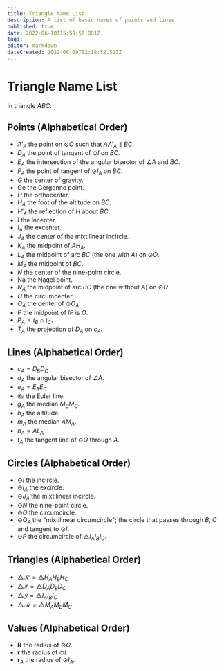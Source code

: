 ```yaml
---
title: Triangle Name List
description: A list of basic names of points and lines.
published: true
date: 2022-06-10T15:59:56.081Z
tags: 
editor: markdown
dateCreated: 2022-06-09T12:18:52.523Z
---
```


# Triangle Name List
In triangle $ABC$:

## Points (Alphabetical Order)
- $A'_A$ the point on $\odot O$ such that $AA'_A\parallel BC$.
- $D_A$ the point of tangent of $\odot I$ on $BC$.
- $E_A$ the intersection of the angular bisector of $\angle A$ and $BC$.
- $F_A$ the point of tangent of $\odot I_A$ on $BC$.
- $G$ the center of gravity.
- $\mathrm{Ge}$ the Gergonne point.
- $H$ the orthocenter.
- $H_A$ the foot of the altitude on $BC$.
- $H'_A$ the reflection of $H$ about $BC$.
- $I$ the incenter.
- $I_A$ the excenter.
- $J_A$ the center of the mixtilinear incircle.
- $K_A$ the midpoint of $AH_A$.
- $L_A$ the midpoint of arc $BC$ (the one with $A$) on $\odot O$.
- $M_A$ the midpoint of $BC$.
- $N$ the center of the nine-point circle.
- $\mathrm{Na}$ the Nagel point.
- $N_A$ the midpoint of arc $BC$ (the one without $A$) on $\odot O$.
- $O$ the circumcenter.
- $O_A$ the center of $\odot O_A$.
- $P$ the midpoint of $IP$ is $O$.
- $P_A=t_B\cap t_C$.
- $T_A$ the projection of $D_A$ on $c_A$.

## Lines (Alphabetical Order)
- $c_A=D_BD_C$
- $d_A$ the angular bisector of $\angle A$.
- $e_A=E_BE_C$
- $\mathfrak{Eu}$ the Euler line.
- $g_A$ the median $M_BM_C$.
- $h_A$ the altitude.
- $m_A$ the median $AM_A$.
- $n_A=AL_A$
- $t_A$ the tangent line of $\odot O$ through $A$.

## Circles (Alphabetical Order)
- $\odot I$ the incircle.
- $\odot I_A$ the excircle.
- $\odot J_A$ the mixtilinear incircle.
- $\odot N$ the nine-point circle.
- $\odot O$ the circumcircle.
- $\odot O_A$ the "mixtilinear circumcircle"; the circle that passes through $B$, $C$ and tangent to $\odot I$.
- $\odot P$ the circumcircle of $\triangle I_AI_BI_C$.

## Triangles (Alphabetical Order)
- $\triangle\mathcal H=\triangle H_AH_BH_C$
- $\triangle\mathcal I=\triangle D_AD_BD_C$
- $\triangle\mathcal J=\triangle I_AI_BI_C$
- $\triangle\mathcal M=\triangle M_AM_BM_C$

## Values (Alphabetical Order)
- $\mathbf R$ the radius of $\odot O$.
- $\mathbf r$ the radius of $\odot I$.
- $\mathbf r_A$ the radius of $\odot I_A$.
